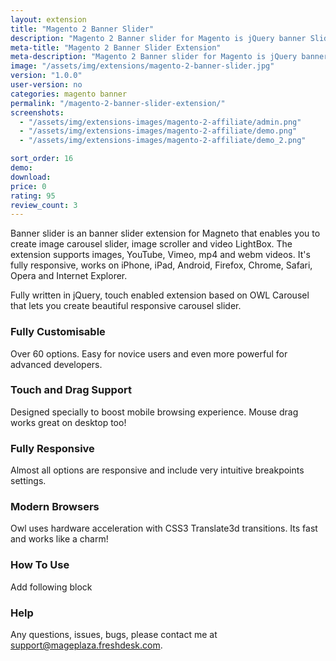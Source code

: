 ```yaml
---
layout: extension
title: "Magento 2 Banner Slider"
description: "Magento 2 Banner slider for Magento is jQuery banner Slider you can create Unlimited beautiful responsive banner Slider"
meta-title: "Magento 2 Banner Slider Extension"
meta-description: "Magento 2 Banner slider for Magento is jQuery banner Slider you can create Unlimited beautiful responsive banner Slider"
image: "/assets/img/extensions/magento-2-banner-slider.jpg"
version: "1.0.0"
user-version: no
categories: magento banner
permalink: "/magento-2-banner-slider-extension/"
screenshots:
  - "/assets/img/extensions-images/magento-2-affiliate/admin.png"
  - "/assets/img/extensions-images/magento-2-affiliate/demo.png"
  - "/assets/img/extensions-images/magento-2-affiliate/demo_2.png"

sort_order: 16
demo: 
download: 
price: 0
rating: 95
review_count: 3
---
```



<p>Banner slider is an banner slider extension for Magneto that enables you to create image carousel slider, image scroller and video LightBox. The extension supports images, YouTube, Vimeo, mp4 and webm videos. It's fully responsive, works on iPhone, iPad, Android, Firefox, Chrome, Safari, Opera and Internet Explorer.</p>
<p>Fully written in jQuery, touch enabled extension based on OWL Carousel that lets you create beautiful responsive carousel slider.</p>



<h3>Fully Customisable</h3>
<p>Over 60 options. Easy for novice users and even more powerful for advanced developers.</p>

<h3>Touch and Drag Support</h3>
<p>Designed specially to boost mobile browsing experience. Mouse drag works great on desktop too!</p>


<h3>Fully Responsive</h3>
Almost all options are responsive and include very intuitive breakpoints settings.


<h3>Modern Browsers</h3>
<p>Owl uses hardware acceleration with CSS3 Translate3d transitions. Its fast and works like a charm!</p>


<h3>How To Use</h3>


<p>Add following block </p>


	




<h3>Help</h3>

Any questions, issues, bugs, please contact me at support@mageplaza.freshdesk.com.

